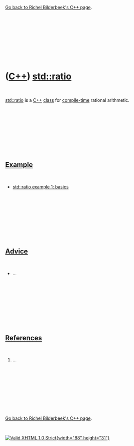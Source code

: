 

[Go back to Richel Bilderbeek's C++ page](Cpp.htm).

 

 

 

 

 

([C++](Cpp.htm)) [std::ratio](CppRatio.htm)
===========================================

 

[std::ratio](CppRatio.htm) is a [C++](Cpp11.htm) [class](CppClass.htm)
for [compile-time](CppCompileTime.htm) rational arithmetic.

 

 

 

 

 

[Example](CppExample.htm)
-------------------------

 

-   [std::ratio example 1: basics](CppRatioExample1.htm)

 

 

 

 

 

[Advice](CppAdvice.htm)
-----------------------

 

-   ...

 

 

 

 

 

[References](CppReferences.htm)
-------------------------------

 

1.  ...

 

 

 

 

 

[Go back to Richel Bilderbeek's C++ page](Cpp.htm).



 

[![Valid XHTML 1.0 Strict](valid-xhtml10.png){width="88"
height="31"}](http://validator.w3.org/check?uri=referer)
